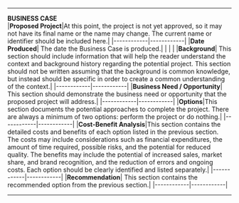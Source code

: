   ---------------------------------------------------------------------------------------------------------------------------------------------------------------------------------------------------------------------------------------------------------------------------------------------------------------------------------------------------------------------------------------------------------------------------------------------------------------------------------- ------------------------------------------------------------------------------------------------------------------------------------------------------------------------------------------------------------------------------------------------------------------------------------------------------------------------------------
**BUSINESS CASE**                                                                                                                                                                                                                                                                                                                                                                                                                                                                  
|**Proposed Project**|At this point, the project is not yet approved, so it may not have its final name or the name may change. The current name or identifier should be included here.|
 |------------|------------|
|**Date Produced**| The date the Business Case is produced.|
| | | 
|**Background**| This section should include information that will help the reader understand the context and background history regarding the potential project. This section should not be written assuming that the background is common knowledge, but instead should be specific in order to create a common understanding of the context.|
 |------------|------------|
|**Business Need / Opportunity**| This section should demonstrate the business need or opportunity that the proposed project will address.|
  |------------|------------|
|**Options**|This section documents the potential approaches to complete the project. There are always a minimum of two options: perform the project or do nothing.|
  |------------|------------|
|**Cost-Benefit Analysis**|This section contains the detailed costs and benefits of each option listed in the previous section. The costs may include considerations such as financial expenditures, the amount of time required, possible risks, and the potential for reduced quality. The benefits may include the potential of increased sales, market share, and brand recognition, and the reduction of errors and ongoing costs. Each option should be clearly identified and listed separately.|
 |------------|------------|
|**Recommendation**| This section contains the recommended option from the previous section.|
  |------------|------------|                                                                                                                                                                                                                                                                                                                                                                                                        
  ---------------------------------------------------------------------------------------------------------------------------------------------------------------------------------------------------------------------------------------------------------------------------------------------------------------------------------------------------------------------------------------------------------------------------------------------------------------------------------- ------------------------------------------------------------------------------------------------------------------------------------------------------------------------------------------------------------------------------------------------------------------------------------------------------------------------------------
